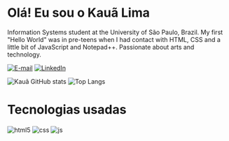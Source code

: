 # Olá! Eu sou o Kauã Lima 

Information Systems student at the University of São Paulo, Brazil. My first "Hello World" was in pre-teens when I had contact with HTML, CSS and a little bit of JavaScript and Notepad++. Passionate about arts and technology.

[![E-mail](https://img.shields.io/badge/Gmail-D14836?style=for-the-badge&logo=gmail&logoColor=white)](kaualimadesouza15@gmail.com)
[![LinkedIn](https://img.shields.io/badge/LinkedIn-0077B5?style=for-the-badge&logo=linkedin&logoColor=white)](https://www.linkedin.com/in/kau%C3%A3-souza-8724b9208/)


![Kauã GitHub stats](https://github-readme-stats.vercel.app/api?username=Kaua15&show_icons=true&theme=dracula)
![Top Langs](https://github-readme-stats.vercel.app/api/top-langs/?username=Kaua15&exclude_repo=github-readme-stats,anuraghazra.github.io)



# Tecnologias usadas

<div style="display: inline_block">
  <img align="center" alt="html5" src="https://img.shields.io/badge/HTML5-E34F26?style=for-the-badge&logo=html5&logoColor=white" />
  <img align="center" alt="css" src="https://img.shields.io/badge/CSS3-1572B6?style=for-the-badge&logo=css3&logoColor=white" />
  <img align="center" alt="js" src="https://img.shields.io/badge/JavaScript-F7DF1E?style=for-the-badge&logo=javascript&logoColor=black" />
</div><br/>

